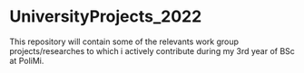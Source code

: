 # UniversityProjects_2022
This repository will contain some of the relevants work group projects/researches 
to which i actively contribute during my 3rd year of BSc at PoliMi.
